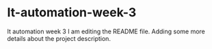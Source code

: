 # It-automation-week-3
It automation week 3
I am editing the README file. Adding some more details about the project description.
